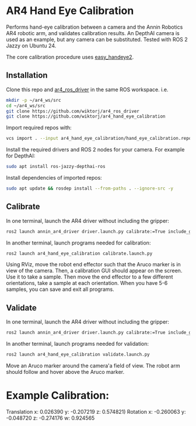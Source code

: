 # AR4 Hand Eye Calibration

Performs hand-eye calibration between a camera and the Annin Robotics AR4 robotic arm,
and validates calibration results. An DepthAI camera is used as an example,
but any camera can be substituted. Tested with ROS 2 Jazzy on Ubuntu 24.

The core calibration procedure uses [easy_handeye2](https://github.com/WiktorJ/easy_handeye2).

## Installation

Clone this repo and [ar4_ros_driver](https://github.com/ycheng517/ar4_ros_driver) in the same ROS workspace.
i.e.

```bash
mkdir -p ~/ar4_ws/src
cd ~/ar4_ws/src
git clone https://github.com/wiktorj/ar4_ros_driver
git clone https://github.com/wiktorj/ar4_hand_eye_calibration
```

Import required repos with:

```bash
vcs import . --input ar4_hand_eye_calibration/hand_eye_calibration.repos
```

Install the required drivers and ROS 2 nodes for your camera. For example for DepthAI:

```bash
sudo apt install ros-jazzy-depthai-ros
```

Install dependencies of imported repos:

```bash
sudo apt update && rosdep install --from-paths . --ignore-src -y
```

## Calibrate

In one terminal, launch the AR4 driver without including the gripper:

```bash
ros2 launch annin_ar4_driver driver.launch.py calibrate:=True include_gripper:=False
```

In another terminal, launch programs needed for calibration:

```bash
ros2 launch ar4_hand_eye_calibration calibrate.launch.py
```

Using RViz, move the robot end effector such that the Aruco marker is in view of the camera. Then, a
calibration GUI should appear on the screen. Use it to take a sample. Then move the end effector
to a few different orientations, take a sample at each orientation. When you have 5-6 samples, you
can save and exit all programs.

## Validate

In one terminal, launch the AR4 driver without including the gripper:

```bash
ros2 launch annin_ar4_driver driver.launch.py calibrate:=True include_gripper:=False
```

In another terminal, launch programs needed for validation:

```bash
ros2 launch ar4_hand_eye_calibration validate.launch.py
```

Move an Aruco marker around the camera'a field of view. The robot arm should follow and hover above
the Aruco marker.

# Example Calibration:

Translation
x: 0.026390
y: -0.207219
z: 0.574821)
Rotation
x: -0.260063
y: -0.048720
z: -0.274176
w: 0.924565
